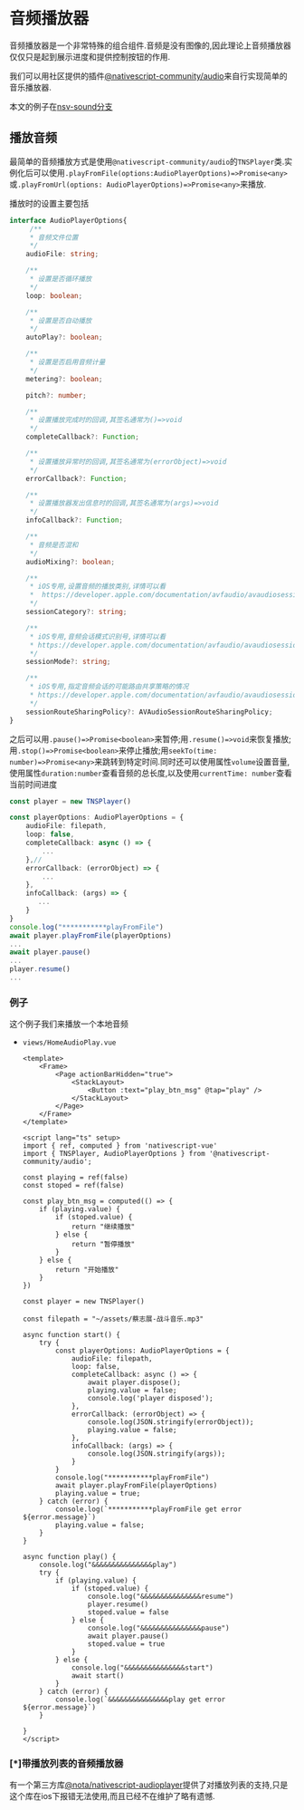 # 音频播放器

音频播放器是一个非常特殊的组合组件.音频是没有图像的,因此理论上音频播放器仅仅只是起到展示进度和提供控制按钮的作用.

我们可以用社区提供的插件[@nativescript-community/audio](https://github.com/nativescript-community/audio)来自行实现简单的音乐播放器.

本文的例子在[nsv-sound分支](https://github.com/hsz1273327/TutorialForFront-EndWeb/tree/nsv-sound)

## 播放音频

最简单的音频播放方式是使用`@nativescript-community/audio`的`TNSPlayer`类.实例化后可以使用`.playFromFile(options:AudioPlayerOptions)=>Promise<any>`或`.playFromUrl(options: AudioPlayerOptions)=>Promise<any>`来播放.

播放时的设置主要包括

```ts
interface AudioPlayerOptions{
     /**
     * 音频文件位置
     */
    audioFile: string;

    /**
     * 设置是否循环播放
     */
    loop: boolean;

    /**
     * 设置是否自动播放
     */
    autoPlay?: boolean;

    /**
     * 设置是否启用音频计量
     */
    metering?: boolean;

    pitch?: number;

    /**
     * 设置播放完成时的回调,其签名通常为()=>void
     */
    completeCallback?: Function;

    /**
     * 设置播放异常时的回调,其签名通常为(errorObject)=>void
     */
    errorCallback?: Function;

    /**
     * 设置播放器发出信息时的回调,其签名通常为(args)=>void
     */
    infoCallback?: Function;

    /**
     * 音频是否混和
     */
    audioMixing?: boolean;

    /**
     * iOS专用,设置音频的播放类别,详情可以看
     *  https://developer.apple.com/documentation/avfaudio/avaudiosessioncategory?language=objc
     */
    sessionCategory?: string;

    /**
     * iOS专用,音频会话模式识别号,详情可以看
     * https://developer.apple.com/documentation/avfaudio/avaudiosessionmode
     */
    sessionMode?: string;

    /**
     * iOS专用,指定音频会话的可能路由共享策略的情况
     * https://developer.apple.com/documentation/avfaudio/avaudiosessionroutesharingpolicy
     */
    sessionRouteSharingPolicy?: AVAudioSessionRouteSharingPolicy;
}
```

之后可以用`.pause()=>Promise<boolean>`来暂停;用`.resume()=>void`来恢复播放;用`.stop()=>Promise<boolean>`来停止播放;用`seekTo(time: number)=>Promise<any>`来跳转到特定时间.同时还可以使用属性`volume`设置音量,使用属性`duration:number`查看音频的总长度,以及使用`currentTime: number`查看当前时间进度

```ts
const player = new TNSPlayer()

const playerOptions: AudioPlayerOptions = {
    audioFile: filepath,
    loop: false,
    completeCallback: async () => {
        ...
    },// 
    errorCallback: (errorObject) => {
        ...
    },
    infoCallback: (args) => {
       ...
    }
}
console.log("***********playFromFile")
await player.playFromFile(playerOptions)
...
await player.pause()
...
player.resume()
...
```

### 例子

这个例子我们来播放一个本地音频

+ `views/HomeAudioPlay.vue`

    ```vue
    <template>
        <Frame>
            <Page actionBarHidden="true">
                <StackLayout>
                    <Button :text="play_btn_msg" @tap="play" />
                </StackLayout>
            </Page>
        </Frame>
    </template>

    <script lang="ts" setup>
    import { ref, computed } from 'nativescript-vue'
    import { TNSPlayer, AudioPlayerOptions } from '@nativescript-community/audio';

    const playing = ref(false)
    const stoped = ref(false)

    const play_btn_msg = computed(() => {
        if (playing.value) {
            if (stoped.value) {
                return "继续播放"
            } else {
                return "暂停播放"
            }
        } else {
            return "开始播放"
        }
    })

    const player = new TNSPlayer()

    const filepath = "~/assets/蔡志展-战斗音乐.mp3"

    async function start() {
        try {
            const playerOptions: AudioPlayerOptions = {
                audioFile: filepath,
                loop: false,
                completeCallback: async () => {
                    await player.dispose();
                    playing.value = false;
                    console.log('player disposed');
                },
                errorCallback: (errorObject) => {
                    console.log(JSON.stringify(errorObject));
                    playing.value = false;
                },
                infoCallback: (args) => {
                    console.log(JSON.stringify(args));
                }
            }
            console.log("***********playFromFile")
            await player.playFromFile(playerOptions)
            playing.value = true;
        } catch (error) {
            console.log(`***********playFromFile get error ${error.message}`)
            playing.value = false;
        }
    }

    async function play() {
        console.log("&&&&&&&&&&&&&&&play")
        try {
            if (playing.value) {
                if (stoped.value) {
                    console.log("&&&&&&&&&&&&&&&resume")
                    player.resume()
                    stoped.value = false
                } else {
                    console.log("&&&&&&&&&&&&&&&pause")
                    await player.pause()
                    stoped.value = true
                }
            } else {
                console.log("&&&&&&&&&&&&&&&start")
                await start()
            }
        } catch (error) {
            console.log(`&&&&&&&&&&&&&&&play get error ${error.message}`)
        }

    }
    </script>
    ```

### [*]带播放列表的音频播放器

有一个第三方库[@nota/nativescript-audioplayer](https://github.com/Notalib/nativescript-audioplayer)提供了对播放列表的支持,只是这个库在ios下报错无法使用,而且已经不在维护了略有遗憾.
